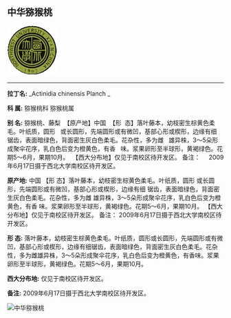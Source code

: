 ## 中华猕猴桃

![西北大学校园网络植物志](../JPG/nwu.gif)

---

**拉丁名:**  _Actinidia chinensis Planch _

**科 属:** 猕猴桃科 猕猴桃属

**别 名:** 猕猴桃、藤梨
 【原产地】中国
 【形  态】落叶藤本，幼枝密生棕黄色柔毛。叶纸质，圆形
  或长圆形，先端圆形或有微凹，基部心形或楔形，边缘有细
  锯齿，表面暗绿色，背面密生灰白色柔毛。花杂性，多为雌
  雄异株，3～5朵形成聚伞花序，乳白色后变为橙黄色，有香
  味。浆果卵形至半球形，黄褐绿色。花期5～6月，果期10月。
 【西大分布地】仅见于南校区待开发区。
备注：
    2009年6月17日摄于西北大学南校区待开发区。


**原产地:** 中国
【形 态】落叶藤本，幼枝密生棕黄色柔毛。叶纸质，圆形
 或长圆形，先端圆形或有微凹，基部心形或楔形，边缘有细
 锯齿，表面暗绿色，背面密生灰白色柔毛。花杂性，多为雌
 雄异株，3～5朵形成聚伞花序，乳白色后变为橙黄色，有香
 味。浆果卵形至半球形，黄褐绿色。花期5～6月，果期10月。
【西大分布地】仅见于南校区待开发区。
备注：
 2009年6月17日摄于西北大学南校区待开发区。


**形  态:** 落叶藤本，幼枝密生棕黄色柔毛。叶纸质，圆形或长圆形，先端圆形或有微凹，基部心形或楔形，边缘有细锯齿，表面暗绿色，背面密生灰白色柔毛。花杂性，多为雌雄异株，3～5朵形成聚伞花序，乳白色后变为橙黄色，有香味。浆果卵形至半球形，黄褐绿色。花期5～6月，果期10月。

**西大分布地:** 仅见于南校区待开发区。

**备注:** 2009年6月17日摄于西北大学南校区待开发区。

![中华猕猴桃]() 

